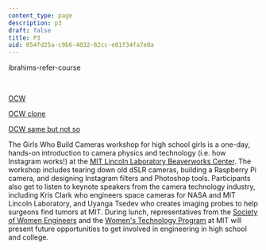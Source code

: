 ```yaml
---
content_type: page
description: p3
draft: false
title: P3
uid: 054fd25a-c9b6-4032-82cc-e01f34fa7e0a
---
```

ibrahims-refer-course

 

[OCW](https://ocw.mit.edu)

[OCW clone](https://ocw.mit.edu)

[OCW same but not so](https://ocw.mit.edu#fragment)

The Girls Who Build Cameras workshop for high school girls is a one-day, hands-on introduction to camera physics and technology (i.e. how Instagram works!) at the [MIT Lincoln Laboratory Beaverworks Center](https://beaverworks.ll.mit.edu/CMS/bw/). The workshop includes tearing down old dSLR cameras, building a Raspberry Pi camera, and designing Instagram filters and Photoshop tools. Participants also get to listen to keynote speakers from the camera technology industry, including Kris Clark who engineers space cameras for NASA and MIT Lincoln Laboratory, and Uyanga Tsedev who creates imaging probes to help surgeons find tumors at MIT. During lunch, representatives from the [Society of Women Engineers](http://societyofwomenengineers.swe.org/) and the [Women's Technology Program](http://wtp.mit.edu/) at MIT will present future opportunities to get involved in engineering in high school and college.